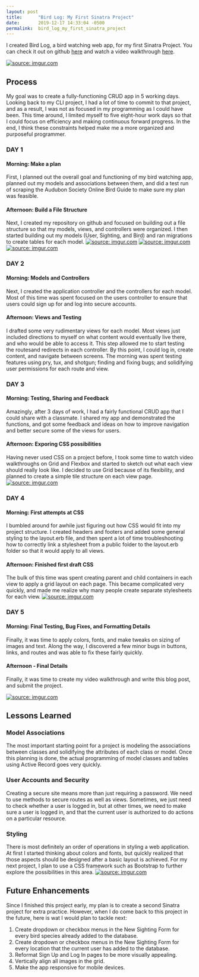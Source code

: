 ```yaml
---
layout: post
title:      "Bird Log: My First Sinatra Project"
date:       2019-12-17 14:33:04 -0500
permalink:  bird_log_my_first_sinatra_project
---
```



I created Bird Log, a bird watching web app, for my first Sinatra Project. You can check it out on github [here](https://github.com/jessesbyers/bird_log) and watch a  video walkthrough [here](https://drive.google.com/file/d/1fCaFbrCTTwZXgaMz6NLF7vbsmQyA0lUf/view?usp=sharing). 

<a href="https://imgur.com/57Iovui"><img src="https://i.imgur.com/57Iovui.png" title="source: imgur.com" /></a>
## Process
My goal was to create a fully-functioning CRUD app in 5 working days. Looking back to my CLI project, I had a lot of time to commit to that project, and as a result, I was not as focused in my programming as I could have been. This time around,  I limited myself to five eight-hour work days so that I could focus on efficiency and making continuous forward progress. In the end, I think these constraints helped make me a more organized and purposeful programmer.

### DAY 1
#### Morning: Make a plan 
First, I planned out the overall goal and functioning of my bird watching app, planned out my models and associations between them, and did a test run of scraping the Audubon Society Online Bird Guide to make sure my plan was feasible.

#### Afternoon: Build a File Structure 
Next, I created my repository on github and focused on building out a file structure so that my models, views, and controllers were organized.  I then started building out my models (User, Sighting, and Bird) and ran migrations to create tables for each model. 
<a href="https://imgur.com/sFu5ACv"><img src="https://i.imgur.com/sFu5ACv.png" title="source: imgur.com" /></a>
<a href="https://imgur.com/7BJksJz"><img src="https://i.imgur.com/7BJksJz.png" title="source: imgur.com" /></a>
<a href="https://imgur.com/T5PuCla"><img src="https://i.imgur.com/T5PuCla.png" title="source: imgur.com" /></a>



### DAY 2
#### Morning: Models and Controllers 
Next, I created the application controller and the controllers for each model. Most of this time was spent focused on the users controller to ensure that users could sign up for and log into secure accounts.

#### Afternoon: Views and Testing 
I drafted some very rudimentary views for each model. Most views just included directions to myself on what content would eventually live there, and who would be able to access it. This step allowed me to start testing the routesand redirects in each controller. By this point, I could log in, create content, and navigate between screens. The morning was spent testing features using pry, tux, and shotgun; finding and fixing bugs; and solidifying user permissions for each route and view.

### DAY 3
#### Morning: Testing, Sharing and  Feedback 
Amazingly, after 3 days of work, I had a fairly functional CRUD app that I could share with a classmate. I shared my app and demonstrated the functions, and got some feedback and ideas on how to improve navigation and better secure some of the views for users. 

#### Afternoon:  Exporing CSS possibilities 
Having never used CSS on a project before, I took some time to watch video walkthroughs on Grid and Flexbox and started to sketch out what each view should really look like. I decided to use Grid because of its flexibility, and planned to create a simple tile structure on each view page.
<a href="https://imgur.com/ragmt0x"><img src="https://i.imgur.com/ragmt0x.png" title="source: imgur.com" /></a>


### DAY 4
#### Morning: First attempts at CSS 
I bumbled around for awhile just figuring out how CSS would fit into my project structure. I created headers and footers and added some general styling to the layout.erb file, and then spent a lot of time troubleshooting how to correctly link a stylesheet from a public folder to the layout.erb folder so that it would apply to all views.

#### Afternoon: Finished first draft CSS 
The bulk of this time was spent creating parent and child  containers in each view to apply a grid layout on each page. This became complicated very quickly, and made me realize why many people create separate stylesheets for each view.
<a href="https://imgur.com/CZ0aJAX"><img src="https://i.imgur.com/CZ0aJAX.png" title="source: imgur.com" /></a>

### DAY 5
#### Morning: Final Testing,  Bug Fixes, and Formatting Details
Finally, it was time to apply colors, fonts, and make tweaks on sizing of images and text. Along the way, I discovered a few minor bugs in buttons,  links, and routes and was able to fix these fairly quickly.

#### Afternoon - Final Details 
Finally, it was time to create my video walkthrough and write this blog post, and submit the project.

<a href="https://imgur.com/Pv1I1nK"><img src="https://i.imgur.com/Pv1I1nK.png" title="source: imgur.com" /></a>

## Lessons Learned
### Model Associations
The most important starting point for a project is modeling the associations between classes and solidifying the attributes of each class or model. Once this planning is done, the actual programming of model classes and tables using Active Record goes very quickly.

### User Accounts and Security
Creating a secure site means more than just requiring a password. We need to use methods to secure routes as well as views. Sometimes, we just need to check whether a user is logged in, but at other times, we need to make sure a user is logged in, and that the current user is authorized to do actions on a particular resource.

### Styling
There is most definitely an order of operations in styling a web application. At first I started thinking about colors and fonts, but quickly realized that those aspects should be designed after a basic layout is achieved. For my next project, I plan to use a CSS framework such as Bootstrap to further explore the possibilities in this area.
<a href="https://imgur.com/ej2hGzy"><img src="https://i.imgur.com/ej2hGzy.png" title="source: imgur.com" /></a>


## Future Enhancements
Since I finished this project early, my plan is to create a second Sinatra project for extra practice. However, when I do come back to this project in the future, here is wat I would plan to tackle next:

1. Create dropdown or checkbox menus in the New Sighting Form for every bird species already added to the database.
2. Create dropdown or checkbox menus in the New Sighting Form for every location that the current user has added to the database.
3. Reformat Sign Up and Log In pages to be more visually appealing.
4. Vertically align all images in the grid.
5. Make the app responsive for mobile devices.




